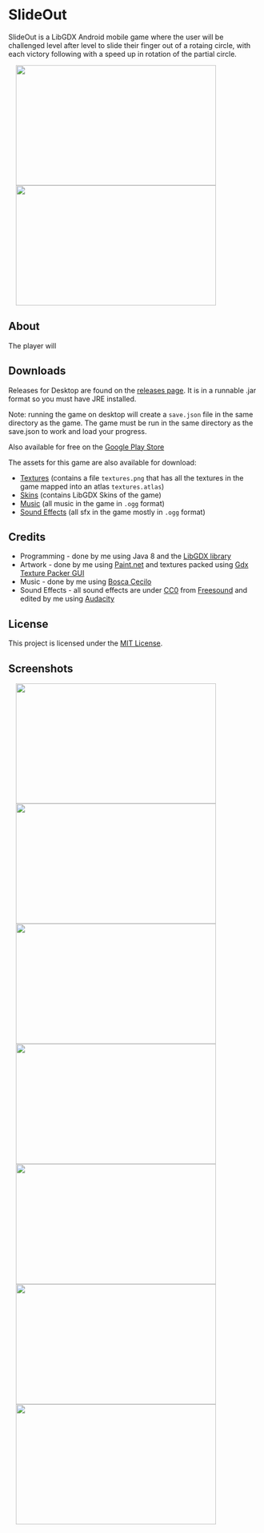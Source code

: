 # SlideOut
SlideOut is a LibGDX Android mobile game where the user will be challenged level after level to slide their finger out of a rotaing circle, with each victory following with a speed up in rotation of the partial circle.
<div>
    <img width="400px" height="240px" hspace="15" src=".gif">
    <img width="400px" height="240px" hspace="15" src=".gif">
</div>

## About

The player will

## Downloads
Releases for Desktop are found on the [releases page](https://github.com/mingli1/Unlucky/releases). It is in a runnable .jar format so you must have JRE installed. 

Note: running the game on desktop will create a `save.json` file in the same directory as the game. The game must be run in the same directory as the save.json to work and load your progress.

Also available for free on the [Google Play Store](https://play.google.com/store/apps/details?id=com.unlucky.main)

The assets for this game are also available for download:
* [Textures](https://github.com/mingli1/Unlucky/files/2300518/textures.zip) (contains a file `textures.png` that has all the textures in the game mapped into an atlas `textures.atlas`)
* [Skins](https://github.com/mingli1/Unlucky/files/2300523/skins.zip) (contains LibGDX Skins of the game)
* [Music](https://github.com/mingli1/Unlucky/files/2300525/music.zip) (all music in the game in `.ogg` format)
* [Sound Effects](https://github.com/mingli1/Unlucky/files/2300530/sfx.zip) (all sfx in the game mostly in `.ogg` format)

## Credits
* Programming - done by me using Java 8 and the [LibGDX library](https://libgdx.badlogicgames.com/)
* Artwork - done by me using [Paint.net](https://www.getpaint.net/) and textures packed using [Gdx Texture Packer GUI](https://github.com/crashinvaders/gdx-texture-packer-gui)
* Music - done by me using [Bosca Cecilo](https://boscaceoil.net/)
* Sound Effects - all sound effects are under [CC0](https://creativecommons.org/share-your-work/public-domain/cc0/) from [Freesound](https://freesound.org/) and edited by me using [Audacity](https://www.audacityteam.org/)

## License
This project is licensed under the [MIT License](https://github.com/mingli1/Unlucky/blob/master/LICENSE).

## Screenshots
<div>
    <img width="400px" height="240px" hspace="15" src="https://user-images.githubusercontent.com/29984767/42198355-8515a9ee-7e55-11e8-9c5a-9b85f8211ac4.PNG">
    <img width="400px" height="240px" hspace="15" src="https://user-images.githubusercontent.com/29984767/42197174-8c740a06-7e4f-11e8-9280-21c1850ceb48.PNG">
</div>
<div>
    <img width="400px" height="240px" hspace="15" src="https://user-images.githubusercontent.com/29984767/42197176-912aed08-7e4f-11e8-8754-b4889dfb540f.PNG">
    <img width="400px" height="240px" hspace="15" src="https://user-images.githubusercontent.com/29984767/42197178-932f6f20-7e4f-11e8-9c49-6e4108ee0c26.PNG">
</div>
<div>
    <img width="400px" height="240px" hspace="15" src="https://user-images.githubusercontent.com/29984767/42197185-97c8b802-7e4f-11e8-879d-605d42c9260e.PNG">
    <img width="400px" height="240px" hspace="15" src="https://user-images.githubusercontent.com/29984767/42197189-9b425a06-7e4f-11e8-8e76-d7c3de9c2a28.PNG">
</div>
<div>
    <img width="400px" height="240px" hspace="15" src="https://user-images.githubusercontent.com/29984767/42197192-9db252c8-7e4f-11e8-80c5-4812fa018eae.PNG">
</div>


